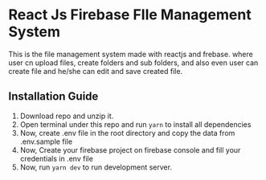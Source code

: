 # React Js Firebase FIle Management System 

This is the file management system made with reactjs and frebase. where user cn upload files, create folders and sub folders, and also even user can create file and he/she can edit and save created file.




## Installation Guide

1. Download repo and unzip it.
2. Open terminal under this repo and run `yarn` to install all dependencies
3. Now, create .env file in the root directory and copy the data from .env.sample file
4. Now, Create your firebase project on firebase console and fill your credentials in .env file
5. Now, run `yarn dev` to run development server.

